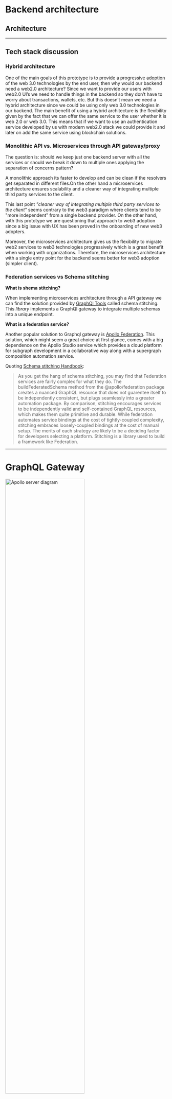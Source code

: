 # Backend architecture

## Architecture

---

## Tech stack discussion

### Hybrid architecture

One of the main goals of this prototype is to provide a progressive adoption of the web 3.0 technologies by the end user, then why would our backend need a web2.0 architecture? Since we want to provide our users with web2.0 UI’s we need to handle things in the backend so they don’t have to worry about transactions, wallets, etc. But this doesn’t mean we need a hybrid architecture since we could be using only web 3.0 technologies in our backend. The main benefit of using a hybrid architecture is the flexibility given by the fact that we can offer the same service to the user whether it is web 2.0 or web 3.0. This means that if we want to use an authentication service developed by us with modern web2.0 stack we could provide it and later on add the same service using blockchain solutions.


### Monolithic API vs. Microservices through API gateway/proxy

The question is: should we keep just one backend server with all the services or should we break it down to multiple ones applying the separation of concerns pattern?

A monolithic approach its faster to develop and can be clean if the resolvers get separated in different files.On the other hand a microservices architecture ensures scalability and a cleaner way of integrating multiple third party services to the client.

This last point <i>"cleaner way of integrating multiple third party services to the client"</i> seems contrary to the web3 paradigm where clients tend to be "more independent" from a single backend provider. On the other hand, with this prototype we are questioning that approach to web3 adoption since a big issue with UX has been proved in the onboarding of new web3 adopters.  

Moreover, the microservices architecture gives us the flexibility to migrate web2 services to web3 technologies progressively which is a great benefit when working with organizations. Therefore, the microservices architecture with a single entry point for the backend seems better for web3 adoption (simpler client).

### Federation services vs Schema stitching

**What is shema stitching?**

When implementing microservices architecture through a API gateway we can find the solution provided by [GraphQl Tools](https://www.graphql-tools.com/docs/) called schema stitching. This <i>library</i> implements a GraphQl gateway to integrate multiple schemas into a unique endpoint.

**What is a federation service?**

Another popular solution to Graphql gateway is [Apollo Federation](https://www.apollographql.com/docs/federation/). This solution, which might seem a great choice at first glance, comes with a big dependence on the Apollo Studio service which provides a cloud platform for subgraph development in a collaborative way along with a supergraph composition automation service.

Quoting [Schema stitching Handbook](https://github.com/gmac/schema-stitching-handbook):

> As you get the hang of schema stitching, you may find that Federation services are fairly complex for what they do. The buildFederatedSchema method from the @apollo/federation package creates a nuanced GraphQL resource that does not guarentee itself to be independently consistent, but plugs seamlessly into a greater automation package. By comparison, stitching encourages services to be independently valid and self-contained GraphQL resources, which makes them quite primitive and durable. While federation automates service bindings at the cost of tightly-coupled complexity, stitching embraces loosely-coupled bindings at the cost of manual setup. The merits of each strategy are likely to be a deciding factor for developers selecting a platform. Stitching is a library used to build a framework like Federation.

---

# GraphQL Gateway

<img src="/assets/images/apollo-diagram.svg" alt="Apollo server diagram" width="70%" style="display: inline-block">

[Source: Apollo server documentation, introduction](https://www.apollographql.com/docs/apollo-server/)

## GraphQL Tools: Schema stitching

We use [GraphQL Tools](https://www.graphql-tools.com/docs/schema-stitching/stitch-combining-schemas) by [The Guild](https://the-guild.dev/) to implement our GraphQL gateway. For more information regarding schema stitching visit the great [Schema Stitching Handbook by Greg MacWilliam](https://github.com/gmac/schema-stitching-handbook) which also has some videos. The current implementation is based in this chapter of the handbook: [Combining local and remote schemas](https://github.com/gmac/schema-stitching-handbook/tree/master/combining-local-and-remote-schemas) which also provides code to add authorization credentials. Instead of using <i>graphql-express</i> we use ApolloServer.

Related articles:

[Microservice architecture with GraphQL](https://itnext.io/graphql-in-a-microservices-architecture-d17922b886eb)

[Apollo GraphQL principles](https://principledgraphql.com/)

[Improve microservice architecture with GraphQL](https://blog.logrocket.com/improve-microservice-architecture-graphql-api-gateways/)

[7 benefits of using GraphQL in microservices architecture](https://nordicapis.com/7-unique-benefits-of-using-graphql-in-microservices/)

# Microservices

Each microservice has the folowing stack: Apollo-GraphQL server with Nexus types, Prisma ORM and PostgresQL db.

## Apollo server

We use Apollo server for the prototype backend, please visit the great [documentation](https://www.apollographql.com/docs/apollo-server/) to get started with this library.

## Nexus

TODO

[Nexus.js docs](https://nexusjs.org/docs/):

> Robust, composable type definition for GraphQL in TypeScript/JavaScript.

## Prisma

TODO (clarify, improve desciption)

Prisma is an Object-Relational Mapping (ORM) that helps us converting the data from any Graphql request to a db compatible type, it also improves our code quality and automates the db management. Check the [documentation](https://www.prisma.io/docs/) to learn more about its capabilities.

## Login

The login architecture for the backend is inspired in [this example from Prisma repositories](https://github.com/prisma/prisma-examples/tree/latest/typescript/graphql-auth). The [jwt (Json Web Token) library](https://jwt.io/introduction) is used alongside [bcryptjs](https://www.npmjs.com/package/bcryptjs). Users id are generated with the standard built-in implementaion of UUID of PostgresQL throuth the `@default(uuid)` rule in the _./prisma/schema.prisma_ data model. This can also be done manually in the resolvers or in the client with the [uuid library](https://www.npmjs.com/package/uuid). For the authorization rules, the [graphql-shield](https://graphql-shield.vercel.app/) and [graphql-middleware](https://www.npmjs.com/package/graphql-middleware) libraries are used.

!!! warning "Security vulnerability"
The _verify_ method from jsonwbtoken library gets the user id from the provided token. In our code we use this method in the shield rules to grant access to some API resolvers. This means that an old token can be used to verify the user. A session id should be implemented to avoid this risk. Meanwhile we check both the user id and a connection flag which is not a solution but an improvement.
